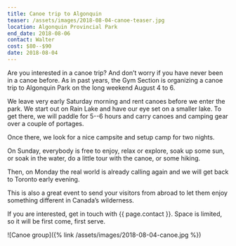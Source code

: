 ```yaml
---
title: Canoe trip to Algonquin
teaser: /assets/images/2018-08-04-canoe-teaser.jpg
location: Algonquin Provincial Park
end_date: 2018-08-06
contact: Walter
cost: $80--$90
date: 2018-08-04
---
```


Are you interested in a canoe trip? And don’t worry if you have never been in a
canoe before. As in past years, the Gym Section is organizing a canoe trip to
Algonquin Park on the long weekend August 4 to 6.

We leave very early Saturday morning and rent canoes before we enter the park.
We start out on Rain Lake and have our eye set on a smaller lake. To get there,
we will paddle for 5--6 hours and carry canoes and camping gear over a couple
of portages.

Once there, we look for a nice campsite and setup camp for two nights.

On Sunday, everybody is free to enjoy, relax or explore, soak up some sun, or
soak in the water, do a little tour with the canoe, or some hiking.

Then, on Monday the real world is already calling again and we will get back to
Toronto early evening.

This is also a great event to send your visitors from abroad to let them enjoy
something different in Canada’s wilderness.

If you are interested, get in touch with {{ page.contact }}. Space is limited,
so it will be first come, first serve.

![Canoe group]({% link /assets/images/2018-08-04-canoe.jpg %})
